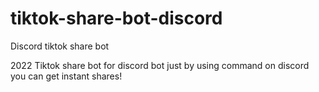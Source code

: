 # tiktok-share-bot-discord
Discord tiktok share bot

2022 Tiktok share bot for discord bot just by using command on discord you can get instant shares!
